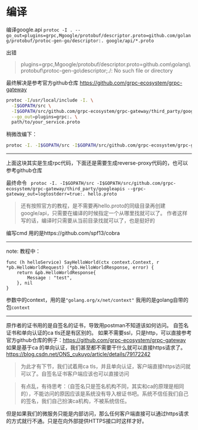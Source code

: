 # 编译
编译google.api
`protoc -I . --go_out=plugins=grpc,Mgoogle/protobuf/descriptor.proto=github.com/golang/protobuf/protoc-gen-go/descriptor:. google/api/*.proto`

出错

> plugins=grpc,Mgoogle/protobuf/descriptor.proto=github.com\golang\protobuf\protoc-gen-go\descriptor;./: No such file or directory


最终解决是参考官方github仓库
https://github.com/grpc-ecosystem/grpc-gateway

```bash
protoc -I/usr/local/include -I. \
  -I$GOPATH/src \
  -I$GOPATH/src/github.com/grpc-ecosystem/grpc-gateway/third_party/googleapis \
  --go_out=plugins=grpc:. \
  path/to/your_service.proto
```
稍微改编下：
```bash
protoc -I. -I$GOPATH/src -I$GOPATH/src/github.com/grpc-ecosystem/grpc-gateway/third_party/googleapis --go_out=plugins=grpc:. hello.proto
```

----
上面这块其实是生成rpc代码，下面还是需要生成reverse-proxy代码的，也可以参考github仓库

最终命令
` protoc -I. -I$GOPATH/src -I$GOPATH/src/github.com/grpc-ecosystem/grpc-gateway/third_party/googleapis --grpc-gateway_out=logtostderr=true:. hello.proto`

> 还有按照官方的教程，是不需要再hello.proto的同级目录再创建google/api，只需要在编译的时候指定一个从哪里找就可以了。
> 作者这样写的话，编译时只需要从当前目录找就可以了，也是挺好的

编写cmd
用的是https://github.com/spf13/cobra


---
note:
教程中：
```golang
func (h helloService) SayHelloWorld(ctx context.Context, r *pb.HelloWorldRequest) (*pb.HelloWorldResponse, error) {
	return &pb.HelloWorldResponse{
		Message : "test",
	}, nil
}
```
参数中的context，用的是`"golang.org/x/net/context"`
我用的是golang自带的包`context`

---
原作者的证书用的是自签名的证书，导致用postman不知道该如何访问。 自签名证书和单向认证的ca tls还是有区别的。
如果不需要ssl，只是http，可以直接参考官方github仓库的例子：https://github.com/grpc-ecosystem/grpc-gateway
如果是基于ca 的单向认证，我们甚至都不需要干什么就可以直接https请求了。
https://blog.csdn.net/ONS_cukuyo/article/details/79172242

> 为此才有下节，我们试着用ca tls，并且单向认证，客户端直接https访问就可以了。自签名证书客户端应该也可以直接访问

> 有点乱，有待思考：（自签名只是签名机构不同，其实和ca的原理是相同的），不能访问的原因应该是系统没有导入根证书吧。系统不信任我们自己的签名，我们自己扮演ca机构，不被系统信任。

但是如果我们的微服务只能是内部访问，那么任何客户端直接可以通过https请求的方式就行不通。只是在向外部提供HTTPS接口时这样才好。